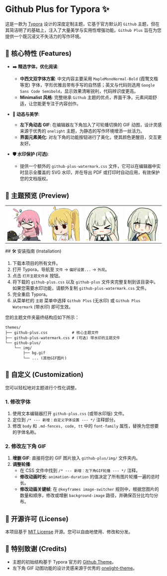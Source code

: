 # Github Plus for Typora ✨

[](https://opensource.org/licenses/MIT)
[](https://www.google.com/search?q=https://github.com/33niang/typora-theme-github-plus)
[](https://www.google.com/search?q=https://github.com/33niang)

这是一款为 [Typora](https://typora.io/) 设计的深度定制主题，它基于官方默认的 `Github` 主题，但在其简洁明了的基础上，注入了大量美学与实用性增强功能。`Github Plus` 旨在为您提供一个既沉浸又不失活力的写作环境。

## 🚀 核心特性 (Features)

  * **✒️ 精选字体，优化阅读**:

      * **中西文双字体方案**: 中文内容主要采用 `MapleMonoNormal-Bold` (霞鹜文楷等宽) 字体，字形优雅且带有手写的自然感；英文与代码则选用 `Google Sans Code Semibold`，显示效果清晰锐利，代码辨识度更高。
      * **Minimalist 风格**: 完整继承 `Github` 主题的优点，界面干净，元素间距舒适，让您能更专注于内容创作。

  * **🎨 动态与美学**:

      * **左下角动态 GIF**: 在编辑器左下角加入了可轮播切换的 GIF 动图，设计灵感来源于优秀的 `onelight` 主题，为静态的写作环境增添一丝活力。
      * **界面元素美化**: 对左下角的功能按钮进行了美化，使其颜色更醒目，交互更友好。

  * **🛡️ 水印保护 (可选)**:

      * 提供一个额外的 `github-plus-watermark.css` 文件，它可以在编辑器中实时显示全覆盖的 SVG 水印，并在导出 PDF 或打印时自动应用，有效保护您的文档版权。

## 📸 主题预览 (Preview)

<table>
  <tr>
    <td><img src="./github-plus/img/bg5.gif" alt="Preview GIF 1" width="200"/></td>
    <td><img src="./github-plus/img/bg3.gif" alt="Preview GIF 2" width="200"/></td>
    <td><img src="./github-plus/img/mutou.gif" alt="Preview GIF 3" width="200"/></td>
    <td><img src="./github-plus/img/mutou2.gif" alt="Preview GIF 4" width="200"/></td>
  </tr>
</table>
## 🛠️ 安装指南 (Installation)

1.  下载本项目的所有文件。
2.  打开 Typora，导航至 `文件` -\> `偏好设置...` -\> `外观`。
3.  点击 `打开主题文件夹` 按钮。
4.  将下载的 `github-plus.css` 以及 `github-plus` 文件夹完整复制到该目录中。如果您需要水印功能，请额外复制 `github-plus-watermark.css` 文件。
5.  完全重启 Typora。
6.  从菜单栏的 `主题` 菜单中选择 `Github Plus` (无水印) 或 `Github Plus Watermark` (带水印) 即可生效。

您的主题文件夹最终结构应如下所示：

```
themes/
├── github-plus.css           # 核心主题文件
├── github-plus-watermark.css # (可选) 带水印的主题文件
└── github-plus/
    └── img/
        ├── bg.gif
        └── ... (其他GIF图片)
```

## 🔧 自定义 (Customization)

您可以轻松地对主题进行个性化调整。

### 1\. 修改字体

1.  使用文本编辑器打开 `github-plus.css` (或带水印版) 文件。
2.  定位到 `/* --- 新增：自定义字体设置 --- */` 注释部分。
3.  修改 `body` 和 `.md-fences, code, tt` 中的 `font-family` 属性，替换为您想要的字体名称。

### 2\. 修改左下角 GIF

1.  **增删 GIF**: 直接将您的 GIF 图片放入 `github-plus/img/` 文件夹内。
2.  **调整轮播**:
      * 在 CSS 文件中找到 `/* --- 新增：左下角GIF轮播 --- */` 注释。
      * **修改动画时长**: `animation-duration` 的值决定了所有图片轮播一遍的总时长。
      * **修改动画关键帧**: 在 `@keyframes image-switcher` 规则中，根据您图片的数量和顺序，修改或增删 `background-image` 路径，并确保百分比均匀分布。

## 📜 开源许可 (License)

本项目基于 [MIT License](https://www.google.com/search?q=LICENSE) 开源。您可以自由地使用、修改和分发。

## 🙏 特别致谢 (Credits)

  * 主题的初始结构基于 Typora 官方的 [Github Theme](https://github.com/typora/typora-default-themes)。
  * 左下角 GIF 动图功能的设计灵感来源于优秀的 [onelight-theme](https://github.com/upupming/typora-theme-onelight)。
